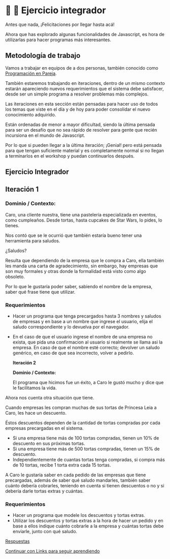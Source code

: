 # :woman: :man: Ejercicio integrador

Antes que nada, ¡Felicitaciones por llegar hasta acá!

Ahora que has explorado algunas funcionalidades de Javascript, es hora de utilizarlas para hacer programas más interesantes.

## Metodología de trabajo

Vamos a trabajar en equipos de a dos personas, también conocido como [Programación en Pareja](https://es.wikipedia.org/wiki/Programación_en_pareja).

También estaremos trabajando en iteraciones, dentro de un mismo contexto estarán apareciendo nuevos requerimientos que el sistema debe satisfacer, desde ser un simple programa a resolver problemas más complejos.

Las iteraciones en esta sección están pensadas para hacer uso de todos los temas que viste en el día y de hoy para poder consolidar el nuevo conocimiento adquirido.

Están ordenadas de menor a mayor dificultad, siendo la última pensada para ser un desafío que no sea rápido de resolver para gente que recién incursiona en el mundo de Javascript.

Por lo que si pueden llegar a la última iteración; ¡Genial! pero está pensada para que tengan suficiente material y es completamente normal si no llegan a terminarlos en el workshop y puedan continuarlos después.

## Ejercicio Integrador

## Iteración 1

### Dominio / Contexto:

Caro, una cliente nuestra, tiene una pastelería especializada en eventos, como cumpleaños. Desde tortas, hasta cupcakes de Star Wars, lo pides, lo tienes.

Nos contó que se le ocurrió que también estaría bueno tener una herramienta para saludos.

¿Saludos?

Resulta que dependiendo de la empresa que le compra a Caro, ella también les manda una carta de agradecimiento, sin embargo, hay empresas que son muy formales y otras donde la formalidad está visto como algo obsoleto.

Por lo que le gustaría poder saber, sabiendo el nombre de la empresa, saber qué frase tiene que utilizar.

### Requerimientos

* Hacer un programa que tenga precargados hasta 3 nombres y saludos de empresas y en base a un nombre que ingrese el usuario, elija el saludo correspondiente y lo devuelva por el navegador.
* En el caso de que el usuario ingrese el nombre de una empresa no exista, que pida una confirmacion al usuario si realmente se llama asi la empresa. En caso de que el nombre esté correcto; devolver un saludo genérico, en caso de que sea incorrecto, volver a pedirlo. 

  **Iteración 2**

  **Dominio / Contexto:**

  El programa que hicimos fue un éxito, a Caro le gustó mucho y dice que le facilitamos la vida.

Ahora nos cuenta otra situación que tiene.

Cuando empresas les compran muchas de sus tortas de Princesa Leia a Caro, les hace un descuento.

Éstos descuentos dependen de la cantidad de tortas compradas por cada empresas precargadas en el sistema.

* Si una empresa tiene más de 100 tortas compradas, tienen un 10% de descuento en sus próximas tortas.
* Si una empresa tiene más de 500 tortas compradas, tienen un 15% de descuento.
* Independientemente de cuantas tortas tenga compradas, si compra más de 10 tortas, recibe 1 torta extra cada 15 tortas.

A Caro le gustaría saber en cada pedido de las empresas que tiene precargadas, además de saber qué saludo mandarles, también saber cuánto debería cobrarles, teniendo en cuenta si tienen descuentos o no y si debería darle tortas extras y cuántas.

### Requerimientos

* Hacer un programa que modele los descuentos y tortas extras.
* Utilizar los descuentos y tortas extras a la hora de hacer un pedido y en base a ellos indique cuánto cobrarle a la empresa y cuántas tortas debe enviarle, junto con qué saludo.

[Respuestas](https://github.com/javascript-101/javascript-101/tree/353454f83aeefdc2687acac52af0abda6394b568/respuestas/08.js)

[Continuar con Links para seguir aprendiendo](https://github.com/javascript-101/javascript-101#links-extras-para-seguir-aprendiendo)


